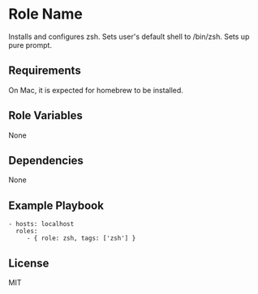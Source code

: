 Role Name
=========

Installs and configures zsh. Sets user's default shell to /bin/zsh. Sets up pure prompt.

Requirements
------------

On Mac, it is expected for homebrew to be installed.

Role Variables
--------------

None

Dependencies
------------

None

Example Playbook
----------------

    - hosts: localhost
      roles:
         - { role: zsh, tags: ['zsh'] }

License
-------

MIT
